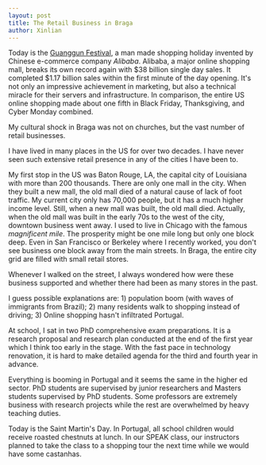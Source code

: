 ```yaml
---
layout: post
title: The Retail Business in Braga
author: Xinlian
---
```


Today is the [Guanggun Festival](https://en.wikipedia.org/wiki/Singles%27_Day), a man made shopping holiday invented by Chinese e-commerce company _Alibaba_.  Alibaba, a major online shopping mall, breaks its own record again with $38 billion single day sales.  It completed $1.17 billion sales within the first minute of the day opening.  It's not only an impressive achievement in marketing, but also a technical miracle for their servers and infrastructure.  In comparison, the entire US online shopping made about one fifth in Black Friday, Thanksgiving, and Cyber Monday combined.

My cultural shock in Braga was not on churches, but the vast number of retail businesses.

I have lived in many places in the US for over two decades.  I have never seen such extensive retail presence in any of the cities I have been to.  

My first stop in the US was Baton Rouge, LA, the capital city of Louisiana with more than 200 thousands.  There are only one mall in the city.  When they built a new mall, the old mall died of a natural cause of lack of foot traffic.  My current city only has 70,000 people, but it has a much higher income level.  Still, when a new mall was built, the old mall died.  Actually, when the old mall was built in the early 70s to the west of the city, downtown business went away.  I used to live in Chicago with the famous _magnificent mile_.  The prosperity might be one mile long but only one block deep.  Even in San Francisco or Berkeley where I recently worked, you don't see business one block away from the main streets.  In Braga, the entire city grid are filled with small retail stores.

Whenever I walked on the street, I always wondered how were these business supported and whether there had been as many stores in the past.

I guess possible explanations are: 1) population boom (with waves of immigrants from Brazil); 2) many residents walk to shopping instead of driving; 3) Online shopping hasn't infiltrated Portugal.

At school, I sat in two PhD comprehensive exam preparations.  It is a research proposal and research plan conducted at the end of the first year which I think too early in the stage.  With the fast pace in technology renovation, it is hard to make detailed agenda for the third and fourth year in advance.

Everything is booming in Portugal and it seems the same in the higher ed sector.  PhD students are supervised by junior researchers and Masters students supervised by PhD students.  Some professors are extremely business with research projects while the rest are overwhelmed by heavy teaching duties.

Today is the Saint Martin's Day.  In Portugal, all school children would receive roasted chestnuts at lunch.  In our SPEAK class, our instructors planned to take the class to a shopping tour the next time while we would have some castanhas.
